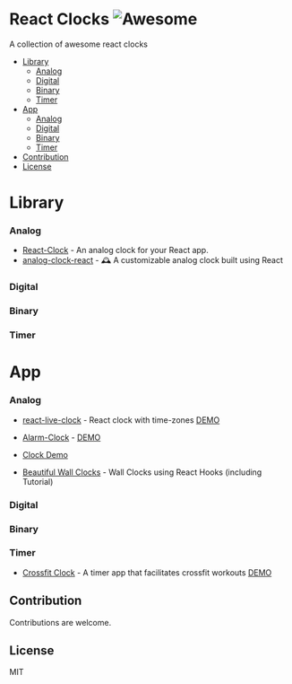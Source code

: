 # **React Clocks**  ![Awesome](https://cdn.rawgit.com/sindresorhus/awesome/d7305f38d29fed78fa85652e3a63e154dd8e8829/media/badge.svg)

A collection of awesome react clocks

- [Library](#library)
  - [Analog](#analog)
  - [Digital](#digital)
  - [Binary](#binary)
  - [Timer](#timer)
- [App](#app)
  - [Analog](#analog-1)
  - [Digital](#digital-1)
  - [Binary](#binary-1)
  - [Timer](#timer-1)
- [Contribution](#contribution)
- [License](#license)
  
# Library
### Analog
- [React-Clock](https://github.com/wojtekmaj/react-clock) - An analog clock for your React app.
- [analog-clock-react](https://github.com/vishnuramana/analogclock) - 🕰 A customizable analog clock built using React


### Digital


### Binary

### Timer

# App
### Analog
- [react-live-clock](https://github.com/bugeats/clock-demo?ref=reactjsexample.com) - React clock with time-zones [DEMO](https://pvoznyuk.github.io/react-live-clock/)

- [Alarm-Clock](https://github.com/mohammadyousefvand/Alarm-clock-react?ref=reactjsexample.com) - [DEMO](https://alarm-clock-react.netlify.app/)

- [Clock Demo](https://github.com/bugeats/clock-demo?ref=reactjsexample.com)

- [Beautiful Wall Clocks](http://beautiful-wall-clock.surge.sh/?ref=madewithreactjs.com) - Wall Clocks using React Hooks (including Tutorial)


### Digital


### Binary


### Timer
- [Crossfit Clock](http://github.com/qualitydixon/CrossfitClock) - A timer app that facilitates crossfit workouts [DEMO](https://reactjsexample.com/a-timer-app-that-facilitates-crossfit-workouts/)


## Contribution
Contributions are welcome.

## License
MIT

